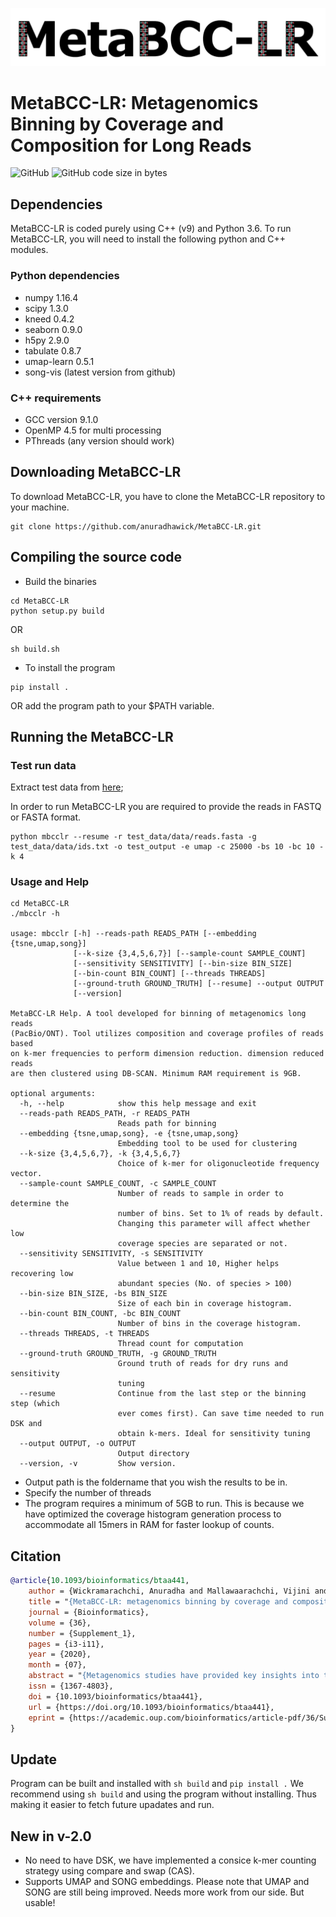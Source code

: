 <p align="center">
  <img src="MetaBCC-LR_logo.png" width="600" title="Final Labelling" alt="Final Labelling">
</p>

# MetaBCC-LR: Metagenomics Binning by Coverage and Composition for Long Reads

![GitHub](https://img.shields.io/github/license/anuradhawick/MetaBCC-LR)
![GitHub code size in bytes](https://img.shields.io/github/languages/code-size/anuradhawick/MetaBCC-LR)

## Dependencies
MetaBCC-LR is coded purely using C++ (v9) and Python 3.6. To run MetaBCC-LR, you will need to install the following python and C++ modules.

### Python dependencies
* numpy 1.16.4 
* scipy 1.3.0 
* kneed 0.4.2
* seaborn 0.9.0
* h5py 2.9.0
* tabulate 0.8.7
* umap-learn 0.5.1
* song-vis (latest version from github)

### C++ requirements
* GCC version 9.1.0
* OpenMP 4.5 for multi processing
* PThreads (any version should work)

<!-- ### Third party programs
* DSK: https://github.com/GATB/dsk
    * Add DSK binaries to your PATH variable -->

## Downloading MetaBCC-LR
To download MetaBCC-LR, you have to clone the MetaBCC-LR repository to your machine.

```
git clone https://github.com/anuradhawick/MetaBCC-LR.git
```

## Compiling the source code
* Build the binaries
```
cd MetaBCC-LR
python setup.py build
```
OR
```
sh build.sh
```    
* To install the program 
```
pip install .
```
OR add the program path to your $PATH variable.

## Running the MetaBCC-LR

### Test run data

Extract test data from [here](https://anu365-my.sharepoint.com/:f:/g/personal/u6776114_anu_edu_au/EnV-rUq01pRHl1lH4Y8SaSwBwVVMKNAptbA6YW8RWX6Pqw?e=tDgy9v);

In order to run MetaBCC-LR you are required to provide the reads in FASTQ or FASTA format.

```
python mbcclr --resume -r test_data/data/reads.fasta -g test_data/data/ids.txt -o test_output -e umap -c 25000 -bs 10 -bc 10 -k 4
```

### Usage and Help
```
cd MetaBCC-LR
./mbcclr -h

usage: mbcclr [-h] --reads-path READS_PATH [--embedding {tsne,umap,song}]
              [--k-size {3,4,5,6,7}] [--sample-count SAMPLE_COUNT]
              [--sensitivity SENSITIVITY] [--bin-size BIN_SIZE]
              [--bin-count BIN_COUNT] [--threads THREADS]
              [--ground-truth GROUND_TRUTH] [--resume] --output OUTPUT
              [--version]

MetaBCC-LR Help. A tool developed for binning of metagenomics long reads
(PacBio/ONT). Tool utilizes composition and coverage profiles of reads based
on k-mer frequencies to perform dimension reduction. dimension reduced reads
are then clustered using DB-SCAN. Minimum RAM requirement is 9GB.

optional arguments:
  -h, --help            show this help message and exit
  --reads-path READS_PATH, -r READS_PATH
                        Reads path for binning
  --embedding {tsne,umap,song}, -e {tsne,umap,song}
                        Embedding tool to be used for clustering
  --k-size {3,4,5,6,7}, -k {3,4,5,6,7}
                        Choice of k-mer for oligonucleotide frequency vector.
  --sample-count SAMPLE_COUNT, -c SAMPLE_COUNT
                        Number of reads to sample in order to determine the
                        number of bins. Set to 1% of reads by default.
                        Changing this parameter will affect whether low
                        coverage species are separated or not.
  --sensitivity SENSITIVITY, -s SENSITIVITY
                        Value between 1 and 10, Higher helps recovering low
                        abundant species (No. of species > 100)
  --bin-size BIN_SIZE, -bs BIN_SIZE
                        Size of each bin in coverage histogram.
  --bin-count BIN_COUNT, -bc BIN_COUNT
                        Number of bins in the coverage histogram.
  --threads THREADS, -t THREADS
                        Thread count for computation
  --ground-truth GROUND_TRUTH, -g GROUND_TRUTH
                        Ground truth of reads for dry runs and sensitivity
                        tuning
  --resume              Continue from the last step or the binning step (which
                        ever comes first). Can save time needed to run DSK and
                        obtain k-mers. Ideal for sensitivity tuning
  --output OUTPUT, -o OUTPUT
                        Output directory
  --version, -v         Show version.
```

* Output path is the foldername that you wish the results to be in.
* Specify the number of threads
* The program requires a minimum of 5GB to run. This is because we have optimized the coverage histogram generation process to accommodate all 15mers in RAM for faster lookup of counts.

## Citation

```bibtex
@article{10.1093/bioinformatics/btaa441,
    author = {Wickramarachchi, Anuradha and Mallawaarachchi, Vijini and Rajan, Vaibhav and Lin, Yu},
    title = "{MetaBCC-LR: metagenomics binning by coverage and composition for long reads}",
    journal = {Bioinformatics},
    volume = {36},
    number = {Supplement_1},
    pages = {i3-i11},
    year = {2020},
    month = {07},
    abstract = "{Metagenomics studies have provided key insights into the composition and structure of microbial communities found in different environments. Among the techniques used to analyse metagenomic data, binning is considered a crucial step to characterize the different species of micro-organisms present. The use of short-read data in most binning tools poses several limitations, such as insufficient species-specific signal, and the emergence of long-read sequencing technologies offers us opportunities to surmount them. However, most current metagenomic binning tools have been developed for short reads. The few tools that can process long reads either do not scale with increasing input size or require a database with reference genomes that are often unknown. In this article, we present MetaBCC-LR, a scalable reference-free binning method which clusters long reads directly based on their k-mer coverage histograms and oligonucleotide composition.We evaluate MetaBCC-LR on multiple simulated and real metagenomic long-read datasets with varying coverages and error rates. Our experiments demonstrate that MetaBCC-LR substantially outperforms state-of-the-art reference-free binning tools, achieving ∼13\\% improvement in F1-score and ∼30\\% improvement in ARI compared to the best previous tools. Moreover, we show that using MetaBCC-LR before long-read assembly helps to enhance the assembly quality while significantly reducing the assembly cost in terms of time and memory usage. The efficiency and accuracy of MetaBCC-LR pave the way for more effective long-read-based metagenomics analyses to support a wide range of applications.The source code is freely available at: https://github.com/anuradhawick/MetaBCC-LR.Supplementary data are available at Bioinformatics online.}",
    issn = {1367-4803},
    doi = {10.1093/bioinformatics/btaa441},
    url = {https://doi.org/10.1093/bioinformatics/btaa441},
    eprint = {https://academic.oup.com/bioinformatics/article-pdf/36/Supplement\_1/i3/33488763/btaa441.pdf},
}
```

## Update

Program can be built and installed with `sh build` and `pip install .` 
We recommend using `sh build` and using the program without installing. Thus making it easier to fetch future upadates and run.

## New in v-2.0

* No need to have DSK, we have implemented a consice k-mer counting strategy using compare and swap (CAS).
* Supports UMAP and SONG embeddings. Please note that UMAP and SONG are still being improved. Needs more work from our side. But usable!